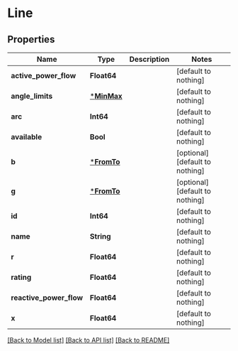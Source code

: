 # Line


## Properties
Name | Type | Description | Notes
------------ | ------------- | ------------- | -------------
**active_power_flow** | **Float64** |  | [default to nothing]
**angle_limits** | [***MinMax**](MinMax.md) |  | [default to nothing]
**arc** | **Int64** |  | [default to nothing]
**available** | **Bool** |  | [default to nothing]
**b** | [***FromTo**](FromTo.md) |  | [optional] [default to nothing]
**g** | [***FromTo**](FromTo.md) |  | [optional] [default to nothing]
**id** | **Int64** |  | [default to nothing]
**name** | **String** |  | [default to nothing]
**r** | **Float64** |  | [default to nothing]
**rating** | **Float64** |  | [default to nothing]
**reactive_power_flow** | **Float64** |  | [default to nothing]
**x** | **Float64** |  | [default to nothing]


[[Back to Model list]](../README.md#models) [[Back to API list]](../README.md#api-endpoints) [[Back to README]](../README.md)


